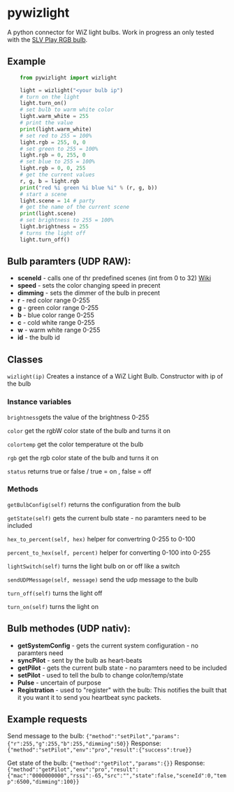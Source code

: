 # pywizlight
A python connector for WiZ light bulbs.
Work in progress an only tested with the [SLV Play RGB bulb](https://www.amazon.de/dp/B07PNCDJLW).

## Example
```python
    from pywizlight import wizlight

    light = wizlight("<your bulb ip")
    # turn on the light
    light.turn_on()
    # set bulb to warm white color
    light.warm_white = 255
    # print the value 
    print(light.warm_white)
    # set red to 255 = 100%
    light.rgb = 255, 0, 0
    # set green to 255 = 100%
    light.rgb = 0, 255, 0
    # set blue to 255 = 100%
    light.rgb = 0, 0, 255
    # get the current values
    r, g, b = light.rgb
    print("red %i green %i blue %i" % (r, g, b))
    # start a scene 
    light.scene = 14 # party
    # get the name of the current scene
    print(light.scene)
    # set brightness to 255 = 100%
    light.brightness = 255
    # turns the light off
    light.turn_off()

```

## Bulb paramters (UDP RAW):
- **sceneId** - calls one of thr predefined scenes (int from 0 to 32) [Wiki](https://github.com/sbidy/pywizlight/wiki/Light-Scenes)
- **speed** - sets the color changing speed in precent
- **dimming** - sets the dimmer of the bulb in precent
- **r** - red color range 0-255
- **g** - green color range 0-255
- **b** - blue color range 0-255
- **c** - cold white range 0-255
- **w** - warm white range 0-255
- **id** - the bulb id

## Classes

`wizlight(ip)` Creates a instance of a WiZ Light Bulb. Constructor with ip of the bulb

### Instance variables
`brightness`gets the value of the brightness 0-255

`color` get the rgbW color state of the bulb and turns it on

`colortemp` get the color temperature ot the bulb

`rgb` get the rgb color state of the bulb and turns it on

`status` returns true or false / true = on , false = off

### Methods
`getBulbConfig(self)` returns the configuration from the bulb

`getState(self)` gets the current bulb state - no paramters need to be included

`hex_to_percent(self, hex)` helper for convertring 0-255 to 0-100

`percent_to_hex(self, percent)` helper for converting 0-100 into 0-255

`lightSwitch(self)` turns the light bulb on or off like a switch

`sendUDPMessage(self, message)` send the udp message to the bulb

`turn_off(self)` turns the light off

`turn_on(self)` turns the light on

## Bulb methodes (UDP nativ):
- **getSystemConfig** - gets the current system configuration - no paramters need
- **syncPilot** - sent by the bulb as heart-beats
- **getPilot** - gets the current bulb state - no paramters need to be included
- **setPilot** - used to tell the bulb to change color/temp/state
- **Pulse** - uncertain of purpose
- **Registration** - used to "register" with the bulb: This notifies the built that
                            it you want it to send you heartbeat sync packets.

## Example requests
Send message to the bulb:
    `{"method":"setPilot","params":{"r":255,"g":255,"b":255,"dimming":50}}`
Response: `{"method":"setPilot","env":"pro","result":{"success":true}}`

Get state of the bulb:
    `{"method":"getPilot","params":{}}`
Response: `{"method":"getPilot","env":"pro","result":{"mac":"0000000000","rssi":-65,"src":"","state":false,"sceneId":0,"temp":6500,"dimming":100}}`
